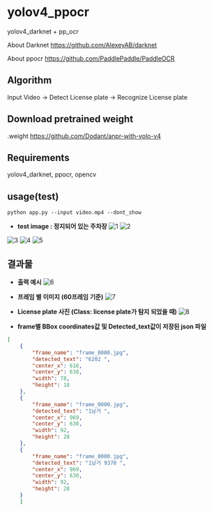 # yolov4_ppocr
yolov4_darknet + pp_ocr

About Darknet https://github.com/AlexeyAB/darknet

About ppocr https://github.com/PaddlePaddle/PaddleOCR
## Algorithm
Input Video -> Detect License plate -> Recognize License plate  

## Download pretrained weight
.weight https://github.com/Dodant/anpr-with-yolo-v4

## Requirements
yolov4_darknet, ppocr, opencv

## usage(test)
```
python app.py --input video.mp4 --dont_show
```

- **test image : 정지되어 있는 주차장**
![1](https://github.com/t3q-intern2023-2/task13_yolov4_ppocr/assets/87487729/3650d62c-d10d-47ae-9fbe-93bd8ef06d84)
![2](https://github.com/t3q-intern2023-2/task13_yolov4_ppocr/assets/87487729/abd6ebfa-aee7-481c-9ea2-680e7e95cc52)

![3](https://github.com/t3q-intern2023-2/task13_yolov4_ppocr/assets/87487729/71367040-d3d4-49dc-a133-4aa49ef59e81)
![4](https://github.com/t3q-intern2023-2/task13_yolov4_ppocr/assets/87487729/3e206a4f-c966-4d79-bfb6-cda2e7d54e16)
![5](https://github.com/t3q-intern2023-2/task13_yolov4_ppocr/assets/87487729/dc0a5d64-74dc-4df8-a30c-e1126e3ab714)

## 결과물

- **출력 예시**
![6](https://github.com/t3q-intern2023-2/task13_yolov4_ppocr/assets/87487729/9c44e8aa-887a-413b-8c99-90c0b63aba21)



- **프레임 별 이미지 (60프레임 기준)**
![7](https://github.com/t3q-intern2023-2/task13_yolov4_ppocr/assets/87487729/202dbb1e-95dc-49e6-a074-c8653a087610)


- **License plate 사진 (Class: license plate가 탐지 되었을 때)**
![8](https://github.com/t3q-intern2023-2/task13_yolov4_ppocr/assets/87487729/a04eeb72-5055-4e98-807f-2816cc8d9ce4)



- **frame별  BBox coordinates값 및 Detected_text값이 저장된 json 파일**
```json
[
    {
        "frame_name": "frame_0000.jpg",
        "detected_text": "6202 ",
        "center_x": 618,
        "center_y": 638,
        "width": 78,
        "height": 18
    },
    {
        "frame_name": "frame_0000.jpg",
        "detected_text": "1남거 ",
        "center_x": 969,
        "center_y": 630,
        "width": 92,
        "height": 28
    },
    {
        "frame_name": "frame_0000.jpg",
        "detected_text": "1남거 9378 ",
        "center_x": 969,
        "center_y": 630,
        "width": 92,
        "height": 28
    }
	]
```
